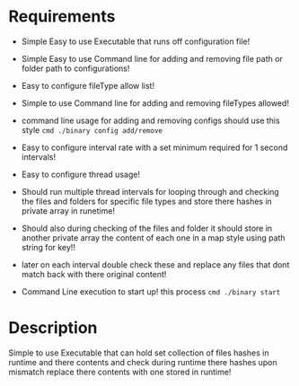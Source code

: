 # Requirements
- Simple Easy to use Executable that runs off configuration file!
- Simple Easy to use Command line for adding and removing file path or folder path to configurations!
- Easy to configure fileType allow list!
- Simple to use Command line for adding and removing fileTypes allowed!

- command line usage for adding and removing configs should use this style
```cmd ./binary config add/remove```

- Easy to configure interval rate with a set minimum required for 1 second intervals!
- Easy to configure thread usage!
- Should run multiple thread intervals for looping through and checking the files and folders for specific file types and store there hashes in private array in runetime!
- Should also during checking of the files and folder it should store in another private array the content of each one in a map style using path string for key!!
- later on each interval double check these and replace any files that dont match back with there original content!

- Command Line execution to start up! this process
```cmd ./binary start```


# Description
Simple to use Executable that can hold set collection of files hashes in runtime and there contents and check during runtime there hashes upon mismatch replace there contents with one stored in runtime!